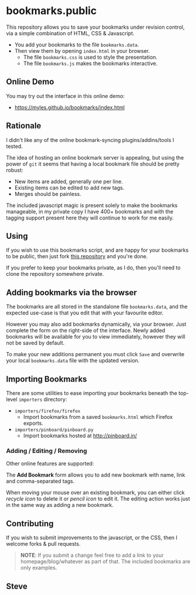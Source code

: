 bookmarks.public
================

This repository allows you to save your bookmarks under revision control,
via a simple combination of HTML, CSS & Javascript.

* You add your bookmarks to the file `bookmarks.data`.
* Then view them by opening `index.html` in your browser.
    * The file `bookmarks.css` is used to style the presentation.
    * The file `bookmarks.js` makes the bookmarks interactive.


Online Demo
-----------

You may try out the interface in this online demo:

* <https://myles.github.io/bookmarks/index.html>



Rationale
---------

I didn't like any of the online bookmark-syncing plugins/addins/tools I tested.

The idea of hosting an online bookmark server is appealing, but using the
power of `git` it seems that having a local bookmark file should be pretty robust:

 * New items are added, generally one per line.
 * Existing items can be edited to add new tags.
 * Merges should be painless.

The included javascript magic is present solely to make the bookmarks
manageable, in my private copy I have 400+ bookmarks and with the
tagging support present here they will continue to work for me easily.


Using
-----

If you wish to use this bookmarks script, and are happy for your bookmarks
to be public, then just fork [this repository](https://github.com/skx/bookmarks.public) and you're done.

If you prefer to keep your bookmarks private, as I do, then you'll need to
clone the repository somewhere private.


Adding bookmarks via the browser
--------------------------------

The bookmarks are all stored in the standalone file `bookmarks.data`, and
the expected use-case is that you edit that with your favourite editor.

However you may also add bookmarks dynamically, via your browser.  Just
complete the form on the right-side of the interface.  Newly added bookmarks
will be available for you to view immediately, however they will not be
saved by default.

To make your new additions permanent you must click `Save` and overwrite
your local `bookmarks.data` file with the updated version.


Importing Bookmarks
-------------------

There are some utilities to ease importing your bookmarks beneath the
top-level `importers` directory:

* `importers/firefox/firefox`
   * Import bookmarks from a saved `bookmarks.html` which Firefox exports.
* `importers/pinboard/pinboard.py`
   * Import bookmarks hosted at http://pinboard.in/


### Adding / Editing / Removing

Other online features are supported:

The **Add Bookmark** form allows you to add new bookmark with name, link and comma-separated tags.

When moving your mouse over an existing bookmark, you can either click *recycle icon* to delete it or *pencil icon* to edit it.  The editing action works just in the same way as adding a new bookmark.

Contributing
------------

If you wish to submit improvements to the javascript, or the CSS, then I welcome forks & pull requests.

>**NOTE**: If you submit a change feel free to add a link to your homepage/blog/whatever as part of that.  The included bookmarks are only examples.

Steve
--

